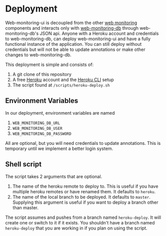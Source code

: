# Deployment

Web-monitoring-ui is decoupled from the other [web monitoring](https://github.com/edgi-govdata-archiving/web-monitoring) components and interacts only with [web-monitoring-db](https://github.com/edgi-govdata-archiving/web-monitoring-db) through web-monitoring-db's JSON api. Anyone with a Heroku account and credentials to web-monitoring-db, can deploy web-monitoring-ui and have a fully functional instance of the application. You can still deploy without credentials but will not be able to update annotations or make other changes to web-monitoring-db.

This deployment is simple and consists of:

1. A git clone of this repository
2. A free [Heroku](www.heroku.com) account and the [Heroku CLI](https://devcenter.heroku.com/articles/heroku-cli) setup
3. The script found at `/scripts/heroku-deploy.sh`

## Environment Variables

In our deployment, environment variables are named
1. `WEB_MONITORING_DB_URL`
2. `WEB_MONITORING_DB_USER`
3. `WEB_MONITORING_DB_PASSWORD`

All are optional, but you will need credentials to update annotations. This is temporary until we implement a better login system.

## Shell script

The script takes 2 arguments that are optional.

1. The name of the heroku remote to deploy to. This is useful if you have multiple heroku remotes or have renamed them. It defaults to `heroku`.
2. The name of the local branch to be deployed. It defaults to `master`. Supplying this argument is useful if you want to deploy a branch other than master.

The script assumes and pushes from a branch named `heroku-deploy`. It will create one or switch to it if it exists. You shouldn't have a branch named `heroku-deploy` that you are working in if you plan on using the script.
